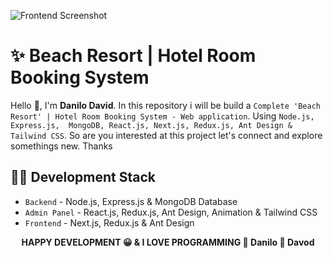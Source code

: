 <!-- social media connecting shield -->

![Frontend Screenshot](https://raw.githubusercontent.com/SamiurRahmanMukul/Hotel-Room-Booking-System/main/frontend-screenshot.png)

# ✨ Beach Resort | Hotel Room Booking System

Hello 👋, I'm <strong>Danilo David</strong>. In this repository i will be build a `Complete 'Beach Resort' | Hotel Room Booking System - Web application`. Using `Node.js, Express.js,  MongoDB, React.js, Next.js, Redux.js, Ant Design & Tailwind CSS`. So are you interested at this project let's connect and explore somethings new. Thanks

<!-- contents of projects -->

## 🧑‍💻 Development Stack

- `Backend` - Node.js, Express.js & MongoDB Database
- `Admin Panel` - React.js, Redux.js, Ant Design, Animation & Tailwind CSS
- `Frontend` - Next.js, Redux.js & Ant Design

<p align="center">
  <strong> HAPPY DEVELOPMENT 😀 & I LOVE PROGRAMMING 💖 </strong>
  <strong> Danilo 💖 Davod </strong>

</p>

